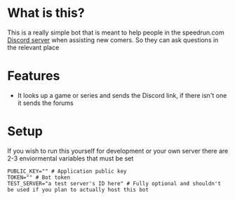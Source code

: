 # What is this?

This is a really simple bot that is meant to help people in the speedrun.com
[Discord server](https://discord.gg/0h6sul1ZwHVpXJmK) when assisting new comers.
So they can ask questions in the relevant place

# Features

- It looks up a game or series and sends the Discord link, if there isn't one it
  sends the forums

# Setup

If you wish to run this yourself for development or your own server there are
2-3 enviormental variables that must be set

```console
PUBLIC_KEY="" # Application public key
TOKEN="" # Bot token
TEST_SERVER="a test server's ID here" # Fully optional and shouldn't be used if you plan to actually host this bot
```
